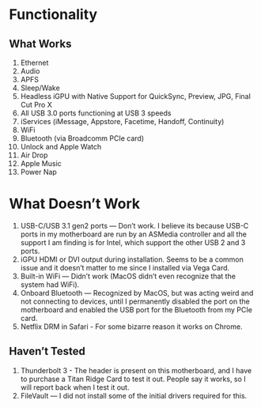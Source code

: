 # Functionality

## What Works

1. Ethernet
2. Audio
3. APFS
4. Sleep/Wake
5. Headless iGPU with Native Support for QuickSync, Preview, JPG, Final Cut Pro X
6. All USB 3.0 ports functioning at USB 3 speeds
7. iServices (iMessage, Appstore, Facetime, Handoff, Continuity)
8. WiFi
9. Bluetooth (via Broadcomm PCIe card)
10. Unlock and Apple Watch
11. Air Drop
12. Apple Music
13. Power Nap

# What Doesn’t Work

1. USB-C/USB 3.1 gen2 ports — Don’t work. I believe its because USB-C ports in my motherboard are run by an ASMedia controller and all the support I am finding is for Intel, which support the other USB 2 and 3 ports.
2. iGPU HDMI or DVI output during installation. Seems to be a common issue and it doesn’t matter to me since I installed via Vega Card.
3. Built-in WiFi — Didn’t work (MacOS didn’t even recognize that the system had WiFi).
4. Onboard Bluetooth — Recognized by MacOS, but was acting weird and not connecting to devices, until I permanently disabled the port on the motherboard and enabled the USB port for the Bluetooth from my PCIe card.
5. Netflix DRM in Safari - For some bizarre reason it works on Chrome.

## Haven’t Tested

1. Thunderbolt 3 - The header is present on this motherboard, and I have to purchase a Titan Ridge Card to test it out. People say it works, so I will report back when I test it out.
2. FileVault — I did not install some of the initial drivers required for this.
